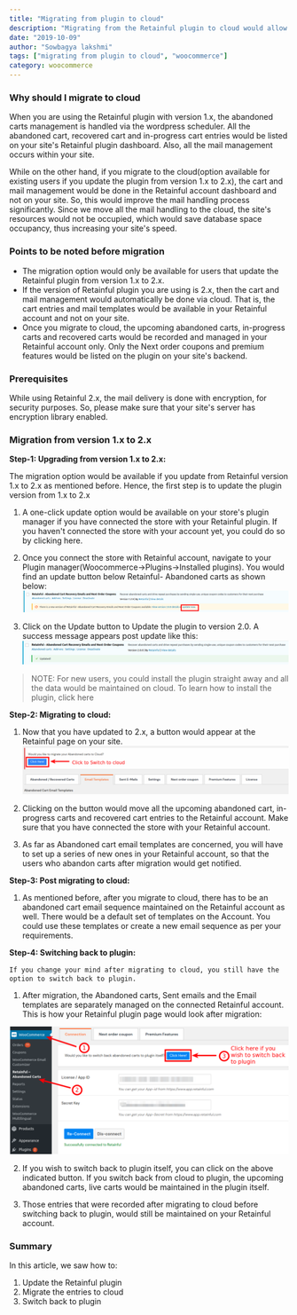 ```yaml
---
title: "Migrating from plugin to cloud"
description: "Migrating from the Retainful plugin to cloud would allow you to manage abandoned carts and emails via cloud, thus increasing the efficiency of the process with minimal use of your site's resources."
date: "2019-10-09"
author: "Sowbagya lakshmi"
tags: ["migrating from plugin to cloud", "woocommerce"]
category: woocommerce
---
```


### Why should I migrate to cloud

 When you are using the Retainful plugin with version 1.x, the abandoned carts management is handled via the wordpress scheduler. All the abandoned cart, recovered cart and in-progress cart entries would be listed on your site's Retainful plugin dashboard. Also, all the mail management occurs within your site. 

While on the other hand, if you migrate to the cloud(option available for existing users if you update the plugin from version 1.x to 2.x), the cart and mail management would be done in the Retainful account dashboard and not on your site. 
So, this would improve the mail handling process significantly. Since we move all the mail handling to the cloud, the site's resources would not be occupied, which would save database space occupancy, thus increasing your site's speed.

### Points to be noted before migration

- The migration option would only be available for users that update the Retainful plugin from version 1.x to 2.x.
- If the version of Retainful plugin you are using is 2.x, then the cart and mail management would automatically be done via cloud. That is, the cart entries and mail templates would be available in your Retainful account and not on your site.
- Once you migrate to cloud, the upcoming abandoned carts, in-progress carts and recovered carts would be recorded and managed in your Retainful account only. Only the Next order coupons and premium features would be listed on the plugin on your site's backend.

### Prerequisites

While using Retainful 2.x, the mail delivery is done with encryption, for security purposes. So, please make sure that your site's server has encryption library enabled.

### Migration from version 1.x to 2.x

**Step-1: Upgrading from version 1.x to 2.x:** 

The migration option would be available if you update from Retainful version 1.x to 2.x as mentioned before. Hence, the first step is to update the plugin version from 1.x to 2.x

1. A one-click update option would be available on your store's plugin manager if you have connected the store with your Retainful plugin. If you haven't connected the store with your account yet, you could do so by clicking <link-text url="" target="_blank" rel="noopener">here<link-text>.
2.  Once you connect the store with Retainful account, navigate to your Plugin manager(Woocommerce->Plugins->Installed plugins). You would find an update button below Retainful- Abandoned carts as shown below:
![Update button](../../images/docs/migrating-from-plugin-to-cloud/updte-button.png) 
    
3. Click on the Update button to Update the plugin to version 2.0. A success message appears post update like this:
![Update success](../../images/docs/migrating-from-plugin-to-cloud/update-success.png)
    
> NOTE: For new users, you could install the plugin straight away and all the data would be maintained on cloud. To learn how to install the plugin, click <link-text url="https://www.retainful.com/docs/woocommerce/install-retainful-plugin-for-woocommerce" target="_blank" rel="noopener">here</link-text>   

**Step-2: Migrating to cloud:**
    
1. Now that you have updated to 2.x, a button would appear at the Retainful page on your site.
    ![Switch to cloud button](../../images/docs/migrating-from-plugin-to-cloud/switch-to-cloud-button.png)
    
2. Clicking on the button would move all the upcoming abandoned cart, in-progress carts and recovered cart entries to the Retainful account. Make sure that you have <link-text url="https://www.retainful.com/docs/woocommerce/connecting%20the%20store%20with%20retainful%20account" target="_blank" rel="noopener">connected the store with your Retainful account</link-text>.
   
3. As far as Abandoned cart email templates are concerned, you will have to set up a series of new ones in your Retainful account, so that the users who abandon carts after migration would get notified.

**Step-3: Post migrating to cloud:**
    
  1. As mentioned before, after you migrate to cloud, there has to be an abandoned cart email sequence maintained on the Retainful account as well. There would be a default set of templates on the Account. You could use these templates or create a new email sequence as per your requirements.

  **Step-4: Switching back to plugin:**  
    
    If you change your mind after migrating to cloud, you still have the option to switch back to plugin.
    
1.  After migration, the Abandoned carts, Sent emails and the Email templates are separately managed on the connected Retainful account. This is how your Retainful plugin page would look after migration:

 ![Switch back to plugin](../../images/docs/migrating-from-plugin-to-cloud/post-migration.png)
    
 2. If you wish to switch back to plugin itself, you can click on the above indicated button. If you switch back from cloud to plugin, the upcoming abandoned carts, live carts would be maintained in the plugin itself.

 3. Those entries that were recorded after migrating to cloud before switching back to plugin, would still be maintained on your Retainful account.


  ### Summary
In this article, we saw how to:
1.  Update the Retainful plugin
2.  Migrate the entries to cloud
3.  Switch back to plugin